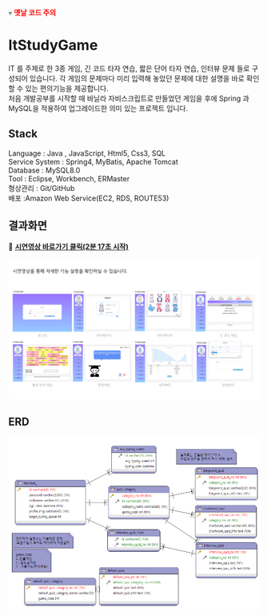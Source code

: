 :skull: **<span style="color:red">옛날 코드 주의</span>**

# ItStudyGame

IT 를 주제로 한 3종 게임, 긴 코드 타자 연습, 짧은 단어 타자 연습, 인터뷰 문제 들로 구성되어 있습니다. 각 게임의 문제마다 미리 입력해 놓았던 문제에 대한 설명을 바로 확인 할 수 있는 편의기능을 제공합니다.  
처음 개발공부를 시작할 때 바닐라 자비스크립트로 만들었던 게임을 후에
Spring 과 MySQL을 적용하여 업그레이드한 의미 있는 프로젝트 입니다.

## Stack

Language : Java , JavaScript, Html5, Css3, SQL   
Service System : Spring4, MyBatis, Apache Tomcat  
Database : MySQL8.0  
Tool : Eclipse, Workbench, ERMaster  
형상관리 : Git/GitHub  
배포 :Amazon Web Service(EC2, RDS, ROUTE53)

## 결과화면

:movie_camera: **[시연영상 바로가기 클릭(2분 17초 시작)](https://www.youtube.com/watch?v=S76dEhq3IyE#t=2m17s)**

![ItStudy게임 실행화면](./img/itStudy.png)

## ERD

![ItStudy게임 ERD](./img/itStudyERD.png)

